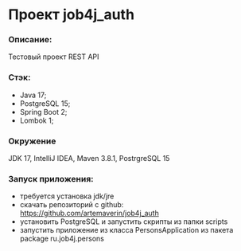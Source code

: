 # Проект job4j_auth

### Описание:

Тестовый проект REST API

### Стэк:
- Java 17;
- PostgreSQL 15;
- Spring Boot 2;
- Lombok 1;

### Окружение
JDK 17, IntelliJ IDEA, Maven 3.8.1, PostrgreSQL 15

### Запуск приложения:

- требуется установка jdk/jre
- скачать репозиторий с github: https://github.com/artemaverin/job4j_auth
- установить PostgreSQL и запустить скрипты из папки scripts
- запустить приложение из класса PersonsApplication из пакета package ru.job4j.persons
